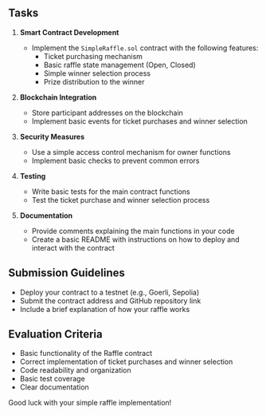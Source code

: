 ## Tasks

1. **Smart Contract Development**
   - Implement the `SimpleRaffle.sol` contract with the following features:
     - Ticket purchasing mechanism
     - Basic raffle state management (Open, Closed)
     - Simple winner selection process
     - Prize distribution to the winner

2. **Blockchain Integration**
   - Store participant addresses on the blockchain
   - Implement basic events for ticket purchases and winner selection

3. **Security Measures**
   - Use a simple access control mechanism for owner functions
   - Implement basic checks to prevent common errors

4. **Testing**
   - Write basic tests for the main contract functions
   - Test the ticket purchase and winner selection process

5. **Documentation**
   - Provide comments explaining the main functions in your code
   - Create a basic README with instructions on how to deploy and interact with the contract

## Submission Guidelines
- Deploy your contract to a testnet (e.g., Goerli, Sepolia)
- Submit the contract address and GitHub repository link
- Include a brief explanation of how your raffle works

## Evaluation Criteria
- Basic functionality of the Raffle contract
- Correct implementation of ticket purchases and winner selection
- Code readability and organization
- Basic test coverage
- Clear documentation

Good luck with your simple raffle implementation!

